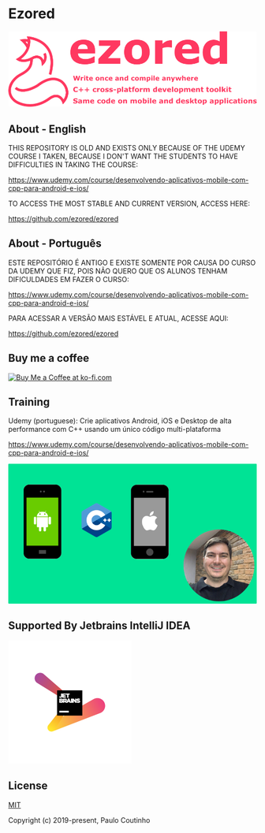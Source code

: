 # Ezored

![](extras/images/doc-logo.png)

## About - English

THIS REPOSITORY IS OLD AND EXISTS ONLY BECAUSE OF THE UDEMY COURSE I TAKEN, BECAUSE I DON'T WANT THE STUDENTS TO HAVE DIFFICULTIES IN TAKING THE COURSE:

https://www.udemy.com/course/desenvolvendo-aplicativos-mobile-com-cpp-para-android-e-ios/

TO ACCESS THE MOST STABLE AND CURRENT VERSION, ACCESS HERE:

https://github.com/ezored/ezored

## About - Português

ESTE REPOSITÓRIO É ANTIGO E EXISTE SOMENTE POR CAUSA DO CURSO DA UDEMY QUE FIZ, POIS NÃO QUERO QUE OS ALUNOS TENHAM DIFICULDADES EM FAZER O CURSO:

https://www.udemy.com/course/desenvolvendo-aplicativos-mobile-com-cpp-para-android-e-ios/

PARA ACESSAR A VERSÃO MAIS ESTÁVEL E ATUAL, ACESSE AQUI:

https://github.com/ezored/ezored

## Buy me a coffee

<a href='https://ko-fi.com/paulocoutinho' target='_blank'><img height='36' style='border:0px;height:36px;' src='https://az743702.vo.msecnd.net/cdn/kofi1.png?v=2' border='0' alt='Buy Me a Coffee at ko-fi.com' /></a>

## Training

Udemy (portuguese): Crie aplicativos Android, iOS e Desktop de alta performance com C++ usando um único código multi-plataforma

https://www.udemy.com/course/desenvolvendo-aplicativos-mobile-com-cpp-para-android-e-ios/

![Udemy Training](extras/images/udemy-training.png)

## Supported By Jetbrains IntelliJ IDEA

![Supported By Jetbrains IntelliJ IDEA](extras/images/jetbrains-logo.png "Supported By Jetbrains IntelliJ IDEA")

## License

[MIT](http://opensource.org/licenses/MIT)

Copyright (c) 2019-present, Paulo Coutinho
